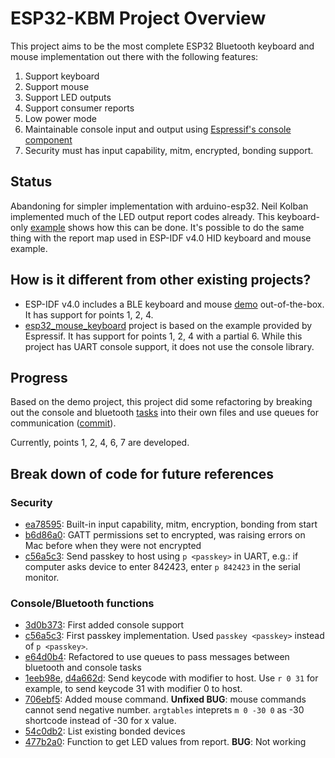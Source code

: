 # ESP32-KBM Project Overview

This project aims to be the most complete ESP32 Bluetooth keyboard and mouse implementation out there with the following features:

1. Support keyboard
2. Support mouse
3. Support LED outputs
4. Support consumer reports
5. Low power mode
6. Maintainable console input and output using [Espressif's console component](https://docs.espressif.com/projects/esp-idf/en/latest/esp32/api-reference/system/console.html)
7. Security must has input capability, mitm, encrypted, bonding support.

## Status

Abandoning for simpler implementation with arduino-esp32. Neil Kolban implemented much of the LED output report codes already. This keyboard-only [example](https://gist.github.com/manuelbl/66f059effc8a7be148adb1f104666467) shows how this can be done. It's possible to do the same thing with the report map used in ESP-IDF v4.0 HID keyboard and mouse example.

## How is it different from other existing projects?

- ESP-IDF v4.0 includes a BLE keyboard and mouse [demo](https://github.com/espressif/esp-idf/tree/release/v4.0/examples/bluetooth/bluedroid/ble/ble_hid_device_demo) out-of-the-box. It has support for points 1, 2, 4.
- [esp32_mouse_keyboard](https://github.com/asterics/esp32_mouse_keyboar) project is based on the example provided by Espressif. It has support for points 1, 2, 4 with a partial 6. While this project has UART console support, it does not use the console library.

## Progress

Based on the demo project, this project did some refactoring by breaking out the console and bluetooth [tasks](https://docs.espressif.com/projects/esp-idf/en/latest/esp32/api-guides/freertos-smp.html#tasks-and-task-creation) into their own files and use queues for communication ([commit](https://github.com/rampadc/esp32-kbm/commit/e64d0b4d002c03ea44ecafcf1a7845cbc6e3727a)).

Currently, points 1, 2, 4, 6, 7 are developed.

## Break down of code for future references

### Security

- [ea78595](https://github.com/rampadc/esp32-kbm/commit/ea78595abd50857f87070e05ce31c7ff1f138acb): Built-in input capability, mitm, encryption, bonding from start
- [b6d86a0](https://github.com/rampadc/esp32-kbm/commit/b6d86a0bdd8a6683a8179699bfb723018646be9d): GATT permissions set to encrypted, was raising errors on Mac before when they were not encrypted
- [c56a5c3](https://github.com/rampadc/esp32-kbm/commit/c56a5c391f987cdc5c769a8ed6fd1a613fdd31b7): Send passkey to host using `p <passkey>` in UART, e.g.: if computer asks device to enter 842423, enter `p 842423` in the serial monitor.

### Console/Bluetooth functions

- [3d0b373](https://github.com/rampadc/esp32-kbm/commit/3d0b373fabdf45dc6bdb369c1e8d0bcc479aa881): First added console support
- [c56a5c3](https://github.com/rampadc/esp32-kbm/commit/c56a5c391f987cdc5c769a8ed6fd1a613fdd31b7): First passkey implementation. Used `passkey <passkey>` instead of `p <passkey>`.
- [e64d0b4](https://github.com/rampadc/esp32-kbm/commit/e64d0b4d002c03ea44ecafcf1a7845cbc6e3727a): Refactored to use queues to pass messages between bluetooth and console tasks
- [1eeb98e](https://github.com/rampadc/esp32-kbm/commit/1eeb98e4e6c9aa7c5e3fdceef9b3ee99bc52123a), [d4a662d](https://github.com/rampadc/esp32-kbm/commit/d4a662da4f777d6514820c5d0b62ea3535cbda9e): Send keycode with modifier to host. Use `r 0 31` for example, to send keycode 31 with modifier 0 to host. 
- [706ebf5](https://github.com/rampadc/esp32-kbm/commit/706ebf59c7e6e1516e924d26ffcef9c149bd1839): Added mouse command. **Unfixed BUG**: mouse commands cannot send negative number. `argtables` inteprets `m 0 -30 0` as -30 shortcode instead of -30 for x value.
- [54c0db2](https://github.com/rampadc/esp32-kbm/commit/54c0db2fb35496c5a175f7dd1c35a4f3119caaa8): List existing bonded devices
- [477b2a0](https://github.com/rampadc/esp32-kbm/commit/477b2a02c8bcd73cc1b2b686cd578461b08262cc): Function to get LED values from report. **BUG**: Not working
